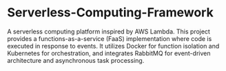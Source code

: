 # Serverless-Computing-Framework
A serverless computing platform inspired by AWS Lambda. This project provides a functions-as-a-service (FaaS) implementation where code is executed in response to events. It utilizes Docker for function isolation and Kubernetes for orchestration, and integrates RabbitMQ for event-driven architecture and asynchronous task processing.
